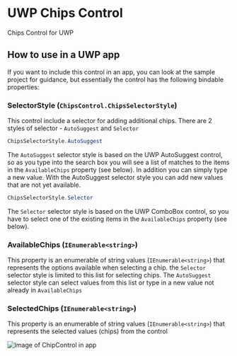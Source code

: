 # UWP Chips Control
Chips Control for UWP

## How to use in a UWP app
If you want to include this control in an app, you can look at the sample project for guidance, but essentially the control has the following bindable properties:

### SelectorStyle (`ChipsControl.ChipsSelectorStyle`)

This control include a selector for adding additional chips. There are 2 styles of selector - `AutoSuggest` and `Selector`

```csharp
ChipsSelectorStyle.AutoSuggest
```

The `AutoSuggest` selector style is based on the UWP AutoSuggest control, so as you type into the search box you will see a list of matches to the items in the `AvailableChips` property (see below). In addition you can simply type a new value. With the AutoSuggest selector style you can add new values that are not yet available.

```csharp
ChipsSelectorStyle.Selector
```

The `Selector` selector style is based on the UWP ComboBox control, so you have to select one of the existing items in the `AvailableChips` property (see below). 

### AvailableChips (`IEnumerable<string>`) 

This property is an enumerable of string values (`IEnumerable<string>`) that represents the options available when selecting a chip. the `Selector` selector style is limited to this list for selecting chips. The `AutoSuggest` selector style can select values from this list or type in a new value not already in `AvailableChips`

### SelectedChips (`IEnumerable<string>`) 

This property is an enumerable of string values (`IEnumerable<string>`) that represents the selected values (chips) from the control
  


![Image of ChipControl in app](https://github.com/deanchalk/UWPChipsControl/blob/master/docs/images/screenshot.gif)


